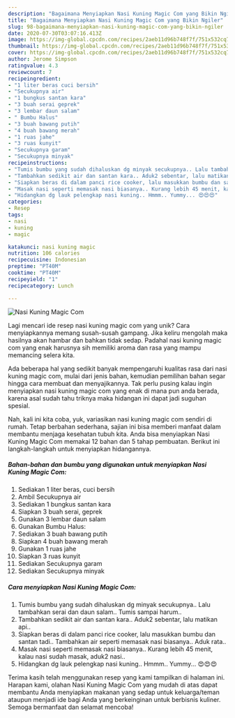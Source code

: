 ```yaml
---
description: "Bagaimana Menyiapkan Nasi Kuning Magic Com yang Bikin Ngiler"
title: "Bagaimana Menyiapkan Nasi Kuning Magic Com yang Bikin Ngiler"
slug: 98-bagaimana-menyiapkan-nasi-kuning-magic-com-yang-bikin-ngiler
date: 2020-07-30T03:07:16.413Z
image: https://img-global.cpcdn.com/recipes/2aeb11d96b748f7f/751x532cq70/nasi-kuning-magic-com-foto-resep-utama.jpg
thumbnail: https://img-global.cpcdn.com/recipes/2aeb11d96b748f7f/751x532cq70/nasi-kuning-magic-com-foto-resep-utama.jpg
cover: https://img-global.cpcdn.com/recipes/2aeb11d96b748f7f/751x532cq70/nasi-kuning-magic-com-foto-resep-utama.jpg
author: Jerome Simpson
ratingvalue: 4.3
reviewcount: 7
recipeingredient:
- "1 liter beras cuci bersih"
- "Secukupnya air"
- "1 bungkus santan kara"
- "3 buah serai geprek"
- "3 lembar daun salam"
- " Bumbu Halus"
- "3 buah bawang putih"
- "4 buah bawang merah"
- "1 ruas jahe"
- "3 ruas kunyit"
- "Secukupnya garam"
- "Secukupnya minyak"
recipeinstructions:
- "Tumis bumbu yang sudah dihaluskan dg minyak secukupnya.. Lalu tambahkan serai dan daun salam.. Tumis sampai harum.."
- "Tambahkan sedikit air dan santan kara.. Aduk2 sebentar, lalu matikan api.."
- "Siapkan beras di dalam panci rice cooker, lalu masukkan bumbu dan santan tadi.. Tambahkan air seperti memasak nasi biasanya.. Aduk rata.."
- "Masak nasi seperti memasak nasi biasanya.. Kurang lebih 45 menit, kalau nasi sudah masak, aduk2 nasi.."
- "Hidangkan dg lauk pelengkap nasi kuning.. Hmmm.. Yummy... 😍😍😍"
categories:
- Resep
tags:
- nasi
- kuning
- magic

katakunci: nasi kuning magic 
nutrition: 106 calories
recipecuisine: Indonesian
preptime: "PT40M"
cooktime: "PT40M"
recipeyield: "1"
recipecategory: Lunch

---
```



![Nasi Kuning Magic Com](https://img-global.cpcdn.com/recipes/2aeb11d96b748f7f/751x532cq70/nasi-kuning-magic-com-foto-resep-utama.jpg)

Lagi mencari ide resep nasi kuning magic com yang unik? Cara menyiapkannya memang susah-susah gampang. Jika keliru mengolah maka hasilnya akan hambar dan bahkan tidak sedap. Padahal nasi kuning magic com yang enak harusnya sih memiliki aroma dan rasa yang mampu memancing selera kita.



Ada beberapa hal yang sedikit banyak mempengaruhi kualitas rasa dari nasi kuning magic com, mulai dari jenis bahan, kemudian pemilihan bahan segar hingga cara membuat dan menyajikannya. Tak perlu pusing kalau ingin menyiapkan nasi kuning magic com yang enak di mana pun anda berada, karena asal sudah tahu triknya maka hidangan ini dapat jadi suguhan spesial.


Nah, kali ini kita coba, yuk, variasikan nasi kuning magic com sendiri di rumah. Tetap berbahan sederhana, sajian ini bisa memberi manfaat dalam membantu menjaga kesehatan tubuh kita. Anda bisa menyiapkan Nasi Kuning Magic Com memakai 12 bahan dan 5 tahap pembuatan. Berikut ini langkah-langkah untuk menyiapkan hidangannya.

<!--inarticleads1-->

##### Bahan-bahan dan bumbu yang digunakan untuk menyiapkan Nasi Kuning Magic Com:

1. Sediakan 1 liter beras, cuci bersih
1. Ambil Secukupnya air
1. Sediakan 1 bungkus santan kara
1. Siapkan 3 buah serai, geprek
1. Gunakan 3 lembar daun salam
1. Gunakan  Bumbu Halus:
1. Sediakan 3 buah bawang putih
1. Siapkan 4 buah bawang merah
1. Gunakan 1 ruas jahe
1. Siapkan 3 ruas kunyit
1. Sediakan Secukupnya garam
1. Sediakan Secukupnya minyak




<!--inarticleads2-->

##### Cara menyiapkan Nasi Kuning Magic Com:

1. Tumis bumbu yang sudah dihaluskan dg minyak secukupnya.. Lalu tambahkan serai dan daun salam.. Tumis sampai harum..
1. Tambahkan sedikit air dan santan kara.. Aduk2 sebentar, lalu matikan api..
1. Siapkan beras di dalam panci rice cooker, lalu masukkan bumbu dan santan tadi.. Tambahkan air seperti memasak nasi biasanya.. Aduk rata..
1. Masak nasi seperti memasak nasi biasanya.. Kurang lebih 45 menit, kalau nasi sudah masak, aduk2 nasi..
1. Hidangkan dg lauk pelengkap nasi kuning.. Hmmm.. Yummy... 😍😍😍




Terima kasih telah menggunakan resep yang kami tampilkan di halaman ini. Harapan kami, olahan Nasi Kuning Magic Com yang mudah di atas dapat membantu Anda menyiapkan makanan yang sedap untuk keluarga/teman ataupun menjadi ide bagi Anda yang berkeinginan untuk berbisnis kuliner. Semoga bermanfaat dan selamat mencoba!
